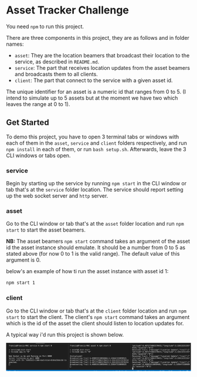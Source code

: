 # Asset Tracker Challenge

You need `npm` to run this project.

There are three components in this project, they are as follows and in folder names:

- `asset`: They are the location beamers that broadcast their location to the service, as described in `README.md`.
- `service`: The part that receives location updates from the asset beamers and broadcasts them to all clients.
- `client`: The part that connect to the service with a given asset id.

The unique identifier for an asset is a numeric id that ranges from 0 to 5. (I intend to simulate up to 5 assets but at the moment we have two which leaves the range at 0 to 1).

## Get Started

To demo this project, you have to open 3 terminal tabs or windows with each of them in the `asset`, `service` and `client` folders respectively, and run `npm install` in each of them, or run `bash setup.sh`. Afterwards, leave the 3 CLI windows or tabs open.

### service

Begin by starting up the service by running `npm start` in the CLI window or tab that's at the `service` folder location. The service should report setting up the web socket server and `http` server.

### asset

Go to the CLI window or tab that's at the `asset` folder location and run `npm start` to start the asset beamers.

__NB:__ The asset beamers `npm start` command takes an argument of the asset id the asset instance should emulate. It should be a number from 0 to 5 as stated above (for now 0 to 1 is the valid range). The default value of this argument is 0.

below's an example of how ti run the asset instance with asset id 1:

```bash
npm start 1
```

### client

Go to the CLI window or tab that's at the `client` folder location and run `npm start` to start the client. The client's `npm start` command takes an argument which is the id of the asset the client should listen to location updates for.


A typical way i'd run this project is shown below.

![Sample](https://github.com/francis94c/backend-engineer-interview/blob/develop/images/sample.png?raw=true)